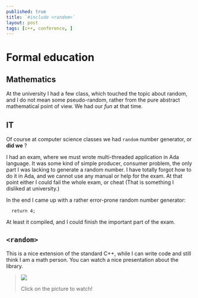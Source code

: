 ```yaml
---
published: true
title: `#include <random>`
layout: post
tags: [c++, conference, ]
---
```

# Formal education

## Mathematics
At the university I had a few class, which touched the topic about random, and I do not mean some pseudo-random, rather from the pure abstract mathematical point of view. We had our *fun* at that time.

## IT

Of course at computer science classes we had `random` number generator, or **did we** ?

I had an exam, where we must wrote multi-threaded application in Ada language. It was some kind of simple producer, consumer problem, the only part I was lacking to generate a random number. I have totally forgot how to do it in Ada, and we cannot use any manual or help for the exam. At that point either I could fail the whole exam, or cheat (That is something I disliked at university.)

In the end I came up with a rather error-prone random number generator:

```
  return 4;
```

At least it compiled, and I could finish the important part of the exam.

## `<random>`
This is a nice extension of the standard C++, while I can write code and still think I am a math person. You can watch a nice presentation about the library. 


> [![](http://img.youtube.com/vi/6DPkyvkMkk8/0.jpg)](http://www.youtube.com/watch?v=6DPkyvkMkk8 "CppCon 2016: Walter E. Brown: What C++ Programmers Need to Know about Header random")
>
> Click on the picture to watch!
